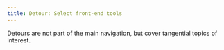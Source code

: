 ```yaml
---
title: Detour: Select front-end tools
---
```


Detours are not part of the main navigation, but cover tangential topics of interest.